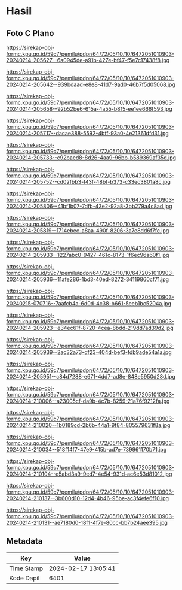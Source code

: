 # Hasil

## Foto C Plano

https://sirekap-obj-formc.kpu.go.id/59c7/pemilu/pdpr/64/72/05/10/10/6472051010903-20240214-205627--6a0945de-a91b-427e-bf47-f5e7c17438f8.jpg

https://sirekap-obj-formc.kpu.go.id/59c7/pemilu/pdpr/64/72/05/10/10/6472051010903-20240214-205642--939bdaad-e8e8-41d7-9ad0-46b7f5d05068.jpg

https://sirekap-obj-formc.kpu.go.id/59c7/pemilu/pdpr/64/72/05/10/10/6472051010903-20240214-205658--92b52be6-615a-4a55-b815-ee1ee666f593.jpg

https://sirekap-obj-formc.kpu.go.id/59c7/pemilu/pdpr/64/72/05/10/10/6472051010903-20240214-205717--dacae388-5592-4bff-93a0-4e21361dfd31.jpg

https://sirekap-obj-formc.kpu.go.id/59c7/pemilu/pdpr/64/72/05/10/10/6472051010903-20240214-205733--c92baed8-8d26-4aa9-96bb-b589369af35d.jpg

https://sirekap-obj-formc.kpu.go.id/59c7/pemilu/pdpr/64/72/05/10/10/6472051010903-20240214-205752--cd02fbb3-f43f-48bf-b373-c33ec3801a8c.jpg

https://sirekap-obj-formc.kpu.go.id/59c7/pemilu/pdpr/64/72/05/10/10/6472051010903-20240214-205806--41bf1b07-7dfb-43e2-92a8-3bb279a4c8ad.jpg

https://sirekap-obj-formc.kpu.go.id/59c7/pemilu/pdpr/64/72/05/10/10/6472051010903-20240214-205819--1714ebec-a8aa-490f-8206-3a7e8dd6f7fc.jpg

https://sirekap-obj-formc.kpu.go.id/59c7/pemilu/pdpr/64/72/05/10/10/6472051010903-20240214-205933--1227abc0-9427-461c-8173-1f6ec96a60f1.jpg

https://sirekap-obj-formc.kpu.go.id/59c7/pemilu/pdpr/64/72/05/10/10/6472051010903-20240214-205936--11afe286-1bd3-40ed-8272-34119860cf71.jpg

https://sirekap-obj-formc.kpu.go.id/59c7/pemilu/pdpr/64/72/05/10/10/6472051010903-20240215-070716--7aafcb4a-6d0d-4c38-b661-5eeb1bc5204a.jpg

https://sirekap-obj-formc.kpu.go.id/59c7/pemilu/pdpr/64/72/05/10/10/6472051010903-20240214-205923--e34ec61f-8720-4cea-8bdd-219dd7ad39d2.jpg

https://sirekap-obj-formc.kpu.go.id/59c7/pemilu/pdpr/64/72/05/10/10/6472051010903-20240214-205939--2ac32a73-df23-404d-bef3-fdb9ade54a1a.jpg

https://sirekap-obj-formc.kpu.go.id/59c7/pemilu/pdpr/64/72/05/10/10/6472051010903-20240214-205951--c84d7288-e671-4dd7-ad8e-848e5950d28d.jpg

https://sirekap-obj-formc.kpu.go.id/59c7/pemilu/pdpr/64/72/05/10/10/6472051010903-20240214-210006--a23005cf-da9b-4c7b-8259-21a76f9212fa.jpg

https://sirekap-obj-formc.kpu.go.id/59c7/pemilu/pdpr/64/72/05/10/10/6472051010903-20240214-210020--1b0189cd-2b6b-44a1-9f84-805579631f8a.jpg

https://sirekap-obj-formc.kpu.go.id/59c7/pemilu/pdpr/64/72/05/10/10/6472051010903-20240214-210034--518f14f7-47e9-415b-ad7e-739961170b71.jpg

https://sirekap-obj-formc.kpu.go.id/59c7/pemilu/pdpr/64/72/05/10/10/6472051010903-20240214-210104--e5abd3a9-9ed7-4e54-931d-ac6e53d81012.jpg

https://sirekap-obj-formc.kpu.go.id/59c7/pemilu/pdpr/64/72/05/10/10/6472051010903-20240214-210137--3b600d10-12d4-4b46-95be-ac3f4efe6f10.jpg

https://sirekap-obj-formc.kpu.go.id/59c7/pemilu/pdpr/64/72/05/10/10/6472051010903-20240214-210131--ae7180d0-18f1-4f7e-80cc-bb7b24aee395.jpg


## Metadata

| Key        | Value               |
| ---------- | ------------------- |
| Time Stamp | 2024-02-17 13:05:41 |
| Kode Dapil | 6401                |




